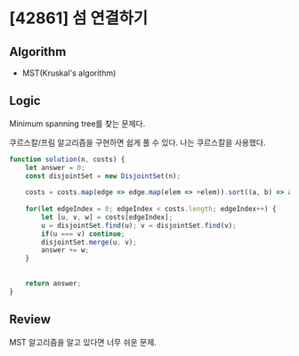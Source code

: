 # [42861] 섬 연결하기
## Algorithm
- MST(Kruskal's algorithm)
## Logic
Minimum spanning tree를 찾는 문제다.

쿠르스칼/프림 알고리즘을 구현하면 쉽게 풀 수 있다. 나는 쿠르스칼을 사용했다.
```js
function solution(n, costs) {
    let answer = 0;
    const disjointSet = new DisjointSet(n);
    
    costs = costs.map(edge => edge.map(elem => +elem)).sort((a, b) => a[2] - b[2]);
    
    for(let edgeIndex = 0; edgeIndex < costs.length; edgeIndex++) {
        let [u, v, w] = costs[edgeIndex];
        u = disjointSet.find(u); v = disjointSet.find(v);
        if(u === v) continue;
        disjointSet.merge(u, v);
        answer += w;
    }
    
    
    return answer;
}
```
## Review
MST 알고리즘을 알고 있다면 너무 쉬운 문제.

